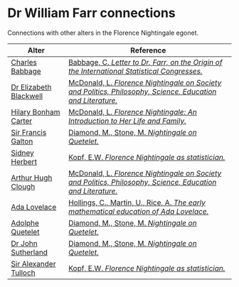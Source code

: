 # Dr William Farr connections
Connections with other alters in the Florence Nightingale egonet.

| Alter  | Reference|
| ------------- |------------- |
| [Charles Babbage](https://github.com/altealo/FNTest/blob/master/AltersReferences/CharlesBabbage.md)  |[Babbage, C. *Letter to Dr. Farr, on the Origin of the International Statistical Congresses.*](https://projects.exeter.ac.uk/babbage/publish.html)|
| [Dr Elizabeth Blackwell](https://github.com/altealo/FNTest/blob/master/AltersReferences/ElizabethBlackwell.md)  |[McDonald, L. *Florence Nightingale on Society and Politics, Philosophy, Science, Education and Literature.*](https://books.google.co.uk/books?id=2Lvo9XhNIGMC&pg=PA832&lpg=PA832&dq=arthur+hugh+clough+and+william+farr&source=bl&ots=k6QqDy21_e&sig=ACfU3U252ydLeCeNKt8DE372QVvILsOFyw&hl=en&sa=X&ved=2ahUKEwiRp8nz3s3lAhXKTMAKHT33D_sQ6AEwA3oECAkQAg#v=onepage&q=arthur%20hugh%20clough%20and%20william%20farr&f=false)|
| [Hilary Bonham Carter](https://github.com/altealo/FNTest/blob/master/AltersReferences/HilaryBonhamCarter.md)  |[McDonald, L. *Florence Nightingale: An Introduction to Her Life and Family.*](https://books.google.co.uk/books?id=2dJ0CwAAQBAJ&pg=PA448&lpg=PA448&dq=hilary+bonham+carter+and+lord+palmerston&source=bl&ots=FgLhWUFK6G&sig=ACfU3U10-HQXlONAVfWoNxLEKbGUPfbGGQ&hl=en&sa=X&ved=2ahUKEwjktfyfq4rmAhXMEcAKHUuFCEIQ6AEwGXoECA8QAQ#v=onepage&q=hilary%20bonham%20carter%20and%20lord%20palmerston&f=false)|
| [Sir Francis Galton](https://github.com/altealo/FNTest/blob/master/AltersReferences/SirFrancisGalton.md)  |[Diamond, M., Stone, M. *Nightingale on Quetelet.*](https://www.jstor.org/stable/2982160?seq=1)|
| [Sidney Herbert](https://github.com/altealo/FNTest/blob/master/AltersReferences/SidneyHerbert.md)  |[Kopf, E.W. *Florence Nightingale as statistician.*](https://www.jstor.org/stable/2965763?seq=1#metadata_info_tab_contents)|
| [Arthur Hugh Clough](https://github.com/altealo/FNTest/blob/master/AltersReferences/ArthurHughClough.md)  |[McDonald, L. *Florence Nightingale on Society and Politics, Philosophy, Science, Education and Literature.*](https://books.google.co.uk/books?id=2Lvo9XhNIGMC&pg=PA832&lpg=PA832&dq=arthur+hugh+clough+and+william+farr&source=bl&ots=k6QqDy21_e&sig=ACfU3U252ydLeCeNKt8DE372QVvILsOFyw&hl=en&sa=X&ved=2ahUKEwiRp8nz3s3lAhXKTMAKHT33D_sQ6AEwA3oECAkQAg#v=onepage&q=arthur%20hugh%20clough%20and%20william%20farr&f=false)|
| [Ada Lovelace](https://github.com/altealo/FNTest/blob/master/AltersReferences/AdaLovelace.md)  |[Hollings, C., Martin, U., Rice, A. *The early mathematical education of Ada Lovelace.*](https://ora.ox.ac.uk/objects/uuid:727585d0-0269-4d45-9b38-c129500afde3/download_file?file_format=pdf&safe_filename=The%2Bearly%2Bmathematical%2Beducation%2Bof%2BAda%2BLovelace.pdf&type_of_work=Journal+article)|
| [Adolphe Quetelet](https://github.com/altealo/FNTest/blob/master/AltersReferences/AdolpheQuetelet.md)  |[Diamond, M., Stone, M. *Nightingale on Quetelet.*](https://www.jstor.org/stable/2982160?seq=1)|
| [Dr John Sutherland](https://github.com/altealo/FNTest/blob/master/AltersReferences/JohnSutherland.md)  |[Diamond, M., Stone, M. *Nightingale on Quetelet.*](https://www.jstor.org/stable/2982160?seq=1)|
| [Sir Alexander Tulloch](https://github.com/altealo/FNTest/blob/master/AltersReferences/SirAlexanderTulloch.md)  |[Kopf, E.W. *Florence Nightingale as statistician.*](https://www.jstor.org/stable/2965763?seq=1#metadata_info_tab_contents)|



